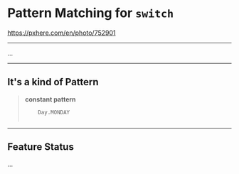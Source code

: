 <!-- .slide: data-background="img/background/final-puzzle-piece.jpg" data-background-color="black" data-background-opacity="0.4" -->
# Pattern Matching for `switch` <!-- .element: class="stroke" -->

<https://pxhere.com/en/photo/752901> <!-- .element: class="attribution" -->

---

...

---

<!-- .slide: data-background="img/background/freddie-mercury.jpg" data-background-color="black" data-background-opacity="0.4" -->
## It's a kind of Pattern <!-- .element: class="stroke" -->

<blockquote class="explanation">
    <strong>constant pattern</strong>
    <br/>
    <code data-trim data-noescape>
    Day.MONDAY
    </code>
</blockquote>
<https://www.pexels.com/photo/gray-metal-statue-of-man-raising-hand-near-dock-825430/> <!-- .element: class="attribution" -->

---

## Feature Status

...

